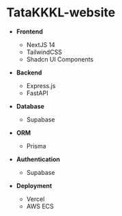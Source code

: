 # TataKKKL-website

- **Frontend**
  - NextJS 14
  - TailwindCSS
  - Shadcn UI Components

- **Backend**
  - Express.js
  - FastAPI

- **Database**
  - Supabase

- **ORM**
  - Prisma

- **Authentication**
  - Supabase

- **Deployment**
  - Vercel
  - AWS ECS

